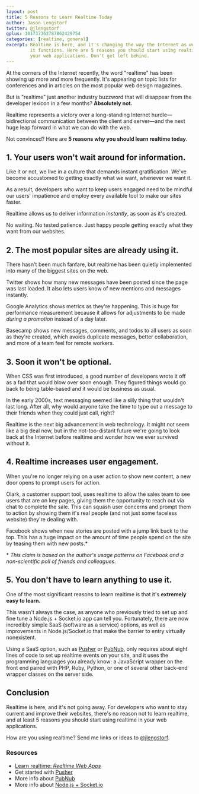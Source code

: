```yaml
---
layout: post
title: 5 Reasons to Learn Realtime Today
author: Jason Lengstorf
twitter: @jlengstorf
gplus: 101737362787862429754
categories: [realtime, general]
excerpt: Realtime is here, and it's changing the way the Internet as we know 
         it functions. Here are 5 reasons you should start using realtime in 
         your web applications. Don't get left behind.
---
```


At the corners of the Internet recently, the word "realtime" has been showing up more and more frequently. It's appearing on topic lists for conferences and in articles on the most popular web design magazines. 

But is "realtime" just another industry buzzword that will disappear from the developer lexicon in a few months? **Absolutely not.**

Realtime represents a victory over a long-standing Internet hurdle—bidirectional communication between the client and server—and the next huge leap forward in what we can do with the web. 

Not convinced? Here are **5 reasons why you should learn realtime today**.

## 1. Your users won't wait around for information. 

Like it or not, we live in a culture that demands instant gratification. We've become accustomed to getting exactly what we want, whenever we want it. 

As a result, developers who want to keep users engaged need to be mindful our users' impatience and employ every available tool to make our sites faster. 

Realtime allows us to deliver information *instantly*, as soon as it's created. 

No waiting. No tested patience. Just happy people getting exactly what they want from our websites. 

## 2. The most popular sites are already using it. 

There hasn't been much fanfare, but realtime has been quietly implemented into many of the biggest sites on the web. 

Twitter shows how many new messages have been posted since the page was last loaded. It also lets users know of new mentions and messages instantly. 

Google Analytics shows metrics as they're happening. This is huge for performance measurement because it allows for adjustments to be made _during a promotion_ instead of a day later. 

Basecamp shows new messages, comments, and todos to all users as soon as they're created, which avoids duplicate messages, better collaboration, and more of a team feel for remote workers. 

## 3. Soon it won't be optional. 

When CSS was first introduced, a good number of developers wrote it off as a fad that would blow over soon enough. They figured things would go back to being table-based and it would be business as usual. 

In the early 2000s, text messaging seemed like a silly thing that wouldn't last long. After all, why would anyone take the time to type out a message to their friends when they could just call, right?

Realtime is the next big advancement in web technology. It might not seem like a big deal now, but in the not-too-distant future we're going to look back at the Internet before realtime and wonder how we ever survived without it. 

## 4. Realtime increases user engagement. 

When you're no longer relying on a user action to show new content, a new door opens to prompt users for action. 

Olark, a customer support tool, uses realtime to allow the sales team to see users that are on key pages, giving them the opportunity to reach out via chat to complete the sale. This can squash user concerns and prompt them to action by showing them it's real people (and not just some faceless website) they're dealing with. 

Facebook shows when new stories are posted with a jump link back to the top. This has a huge impact on the amount of time people spend on the site by teasing them with new posts.\*

\* _This claim is based on the author's usage patterns on Facebook and a non-scientific poll of friends and colleagues._

## 5. You don't have to learn anything to use it.

One of the most significant reasons to learn realtime is that it's **extremely easy to learn.**

This wasn't always the case, as anyone who previously tried to set up and fine tune a Node.js + Socket.io app can tell you. Fortunately, there are now incredibly simple SaaS (software as a service) options, as well as improvements in Node.js/Socket.io that make the barrier to entry virtually nonexistent. 

Using a SaaS option, such as [Pusher][pusher] or [PubNub][pubnub], only requires about eight lines of code to set up realtime events on your site, and it uses the programming languages you already know: a JavaScript wrapper on the front end paired with PHP, Ruby, Python, or one of several other back-end wrapper classes on the server side.

## Conclusion

Realtime is here, and it's not going away. For developers who want to stay current and improve their websites, there's no reason not to learn realtime, and at least 5 reasons you should start using realtime in your web applications. 

How are you using realtime? Send me links or ideas to [@jlengstorf][twitter]. 

### Resources

* [Learn realtime: _Realtime Web Apps_][book]
* Get started with [Pusher][pusher]
* More info about [PubNub][pubnub]
* More info about [Node.js + Socket.io][node]

[pusher]: https://pusher.com
[pubnub]: http://pubnub.com
[twitter]: https://twitter.com/jlengstorf
[book]: http://amzn.to/15RKxF3
[node]: http://howtonode.org/websockets-socketio
